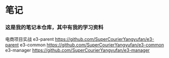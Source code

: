 # 笔记
<H3>这是我的笔记本仓库，其中有我的学习资料</H3>

电商项目实战
e3-parent https://github.com/SuperCourierYangyufan/e3-parent
e3-common https://github.com/SuperCourierYangyufan/e3-common
e3-manager https://github.com/SuperCourierYangyufan/e3-manager
